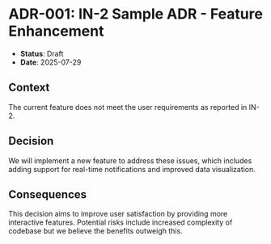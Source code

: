 # ADR-001: IN-2 Sample ADR - Feature Enhancement

- **Status**: Draft
- **Date**: 2025-07-29

## Context

The current feature does not meet the user requirements as reported in IN-2.

## Decision

We will implement a new feature to address these issues, which includes adding support for real-time notifications and improved data visualization.

## Consequences

This decision aims to improve user satisfaction by providing more interactive features. Potential risks include increased complexity of codebase but we believe the benefits outweigh this.
